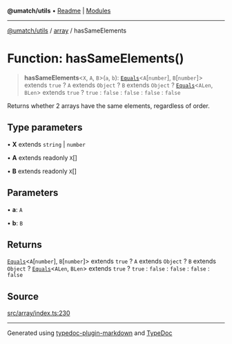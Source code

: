 **@umatch/utils** • [Readme](../../index.md) \| [Modules](../../modules.md)

***

[@umatch/utils](../../modules.md) / [array](../index.md) / hasSameElements

# Function: hasSameElements()

> **hasSameElements**\<`X`, `A`, `B`\>(`a`, `b`): [`Equals`](../../index/type-aliases/Equals.md)\<`A`\[`number`\], `B`\[`number`\]\> extends `true` ? `A` extends `Object` ? `B` extends `Object` ? [`Equals`](../../index/type-aliases/Equals.md)\<`ALen`, `BLen`\> extends `true` ? `true` : `false` : `false` : `false` : `false`

Returns whether 2 arrays have the same elements, regardless of order.

## Type parameters

• **X** extends `string` \| `number`

• **A** extends readonly `X`[]

• **B** extends readonly `X`[]

## Parameters

• **a**: `A`

• **b**: `B`

## Returns

[`Equals`](../../index/type-aliases/Equals.md)\<`A`\[`number`\], `B`\[`number`\]\> extends `true` ? `A` extends `Object` ? `B` extends `Object` ? [`Equals`](../../index/type-aliases/Equals.md)\<`ALen`, `BLen`\> extends `true` ? `true` : `false` : `false` : `false` : `false`

## Source

[src/array/index.ts:230](https://github.com/umatch-oficial/utils/blob/c1935bc/src/array/index.ts#L230)

***

Generated using [typedoc-plugin-markdown](https://www.npmjs.com/package/typedoc-plugin-markdown) and [TypeDoc](https://typedoc.org/)
